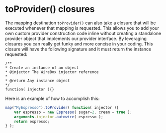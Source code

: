 # toProvider() closures

The mapping destination `toProvider()` can also take a closure that will be executed whenever that mapping is requested. This allows you to add your own custom provider construction code inline without creating a standalone provider object that implements our provider interface. By leveraging closures you can really get funky and more concise in your coding.  This closure will have the following signature and it must return the instance requested:

```
/**
* Create an instance of an object
* @injector The WireBox injector reference
*
* @return Any instance object
*/
function( injector ){}
```

Here is an example of how to accomplish this:

```javascript
map("MyEspresso").toProvider( function( injector ){
	var espresso = new Espresso( sugar=2, cream = true );
	arguments.injector.autowire( espresso );
	return espresso;
} );
```
